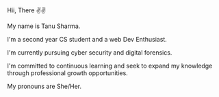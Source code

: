 Hii, There ✌✌

My name is Tanu Sharma.

I'm a second year CS student and a web Dev Enthusiast.

I'm currently pursuing cyber security and digital forensics.

I'm committed to continuous learning and seek to expand my knowledge through professional growth opportunities.

My pronouns are She/Her.
